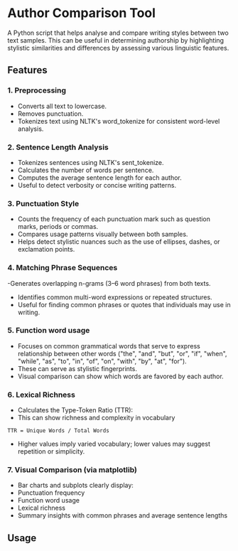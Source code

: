 # Author Comparison Tool

A Python script that helps analyse and compare writing styles between two text samples. This can be useful in determining authorship by highlighting stylistic similarities and differences by assessing various linguistic features.

## Features

### 1. Preprocessing
- Converts all text to lowercase.
- Removes punctuation.
- Tokenizes text using NLTK's word_tokenize for consistent word-level analysis.

### 2. Sentence Length Analysis
- Tokenizes sentences using NLTK's sent_tokenize.
- Calculates the number of words per sentence.
- Computes the average sentence length for each author.
- Useful to detect verbosity or concise writing patterns.

### 3. Punctuation Style
- Counts the frequency of each punctuation mark such as question marks, periods or commas.
- Compares usage patterns visually between both samples.
- Helps detect stylistic nuances such as the use of ellipses, dashes, or exclamation points.

### 4. Matching Phrase Sequences

-Generates overlapping n-grams (3–6 word phrases) from both texts.
- Identifies common multi-word expressions or repeated structures.
- Useful for finding common phrases or quotes that individuals may use in writing. 

### 5. Function word usage 
- Focuses on common grammatical words that serve to express relationship between other words ("the", "and", "but", "or", "if", "when", "while", "as", "to", "in", "of", "on", "with", "by", "at", "for").
- These can serve as stylistic fingerprints.
- Visual comparison can show which words are favored by each author.

### 6. Lexical Richness
- Calculates the Type-Token Ratio (TTR):
- This can show richness and complexity in vocabulary
```
TTR = Unique Words / Total Words
```
- Higher values imply varied vocabulary; lower values may suggest repetition or simplicity.

### 7. Visual Comparison (via matplotlib)
- Bar charts and subplots clearly display:
- Punctuation frequency
- Function word usage
- Lexical richness
- Summary insights with common phrases and average sentence lengths

## Usage
